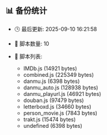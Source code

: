 ## 📊 备份统计

- 🕒 最后更新: 2025-09-10 16:21:58
- 📁 脚本数量: 10
- 📄 脚本列表:

  - IMDb.js (14921 bytes)
  - combined.js (225349 bytes)
  - danmu.js (6398 bytes)
  - danmu_auto.js (128938 bytes)
  - danmu_playurl.js (46921 bytes)
  - douban.js (97479 bytes)
  - letterboxd.js (34660 bytes)
  - person_movie.js (7843 bytes)
  - trakt.js (15474 bytes)
  - undefined (6398 bytes)
